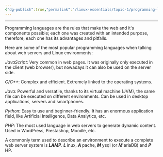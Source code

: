 ```yaml
---
{"dg-publish":true,"permalink":"/linux-essentials/topic-1/programming-languages/","noteIcon":""}
---
```


---
Programming languages are the rules that make the web and it's components possible; each one was created with an intended purpose, therefore, each one has its advantages and pitfalls.  

Here are some of the most popular programming languages when talking about web servers and Linux environments:

_JavaScript_: Very common in web pages. It was originally only executed in the client (web browser), but nowadays it can also be used on the server side.

_C/C++_: Complex and efficient. Extremely linked to the operating systems.

_Java_: Powerful and versatile, thanks to its virtual machine (JVM), the same file can be executed on different environments. Can be used in desktop applications, servers and smartphones.

_Python_: Easy to use and beginner-friendly. It has an enormous application field, like Artificial Intelligence, Data Analytics, etc.

_PHP_: The most used language in web servers to generate dynamic content. Used in WordPress, Prestashop, Moodle, etc.

A commonly term used to describe an environment to execute a complete web server system is ___LAMP___.
___L___ inux, ___A___ pache, ___M___ ysql (or ___M___ ariaDB) and ___P___ HP.